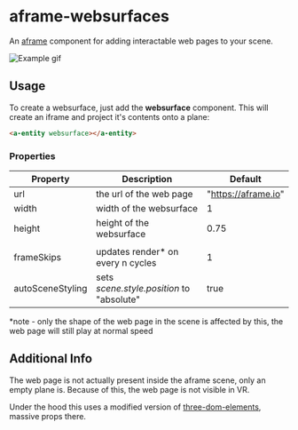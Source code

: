 # aframe-websurfaces

An [aframe](https://github.com/aframevr/aframe) component for adding interactable web pages to your scene.

![Example gif](https://github.com/ryota-mitarai/aframe-websurfaces/blob/master/examples/example1.gif)

## Usage

To create a websurface, just add the **websurface** component. This will create an iframe and project it's contents onto a plane:

```html
<a-entity websurface></a-entity>
```

### Properties

| Property         | Description                               | Default             |
| ---------------- | ----------------------------------------- | ------------------- |
| url              | the url of the web page                   | "https://aframe.io" |
| width            | width of the websurface                   | 1                   |
| height           | height of the websurface                  | 0.75                |
|                  |                                           |
| frameSkips       | updates render\* on every n cycles        | 1                   |
| autoSceneStyling | sets _scene.style.position_ to "absolute" | true                |

\*note - only the shape of the web page in the scene is affected by this, the web page will still play at normal speed

## Additional Info

The web page is not actually present inside the aframe scene, only an empty plane is. Because of this, the web page is not visible in VR.

Under the hood this uses a modified version of [three-dom-elements](https://github.com/CodyJasonBennett/three-dom-elements), massive props there.
